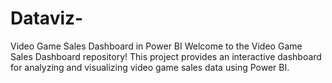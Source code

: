# Dataviz-
Video Game Sales Dashboard in Power BI
Welcome to the Video Game Sales Dashboard repository! This project provides an interactive dashboard for analyzing and visualizing video game sales data using Power BI.

